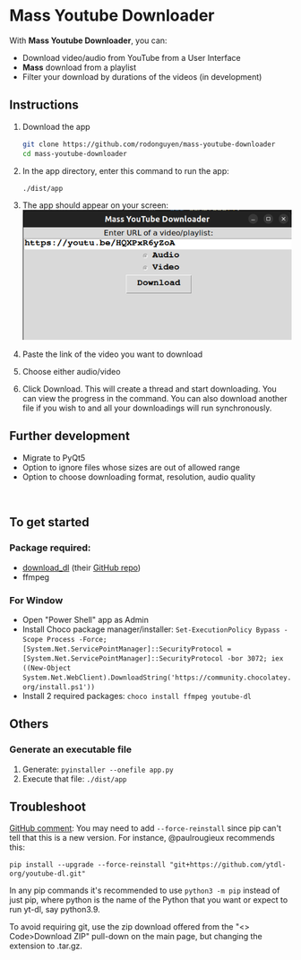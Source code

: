 # Mass Youtube Downloader
With **Mass Youtube Downloader**, you can:
- Download video/audio from YouTube from a User Interface
- **Mass** download from a playlist
- Filter your download by durations of the videos (in development)

## Instructions
1. Download the app
    ```bash
    git clone https://github.com/rodonguyen/mass-youtube-downloader 
    cd mass-youtube-downloader
    ```

2. In the app directory, enter this command  to run the app:  
    ```bash
    ./dist/app
    ```

3. The app should appear on your screen:
  ![main interface](public/main_interface.png)

1. Paste the link of the video you want to download
1. Choose either audio/video
1. Click Download. This will create a thread and start downloading. You can view the progress in the command. You can also download another file if you wish to and all your downloadings will run synchronously.


## Further development
- Migrate to PyQt5
- Option to ignore files whose sizes are out of allowed range
- Option to choose downloading format, resolution, audio quality


<br>

## To get started
### Package required: 
- [download_dl](http://ytdl-org.github.io/youtube-dl/download.html) (their [GitHub repo](https://github.com/ytdl-org/youtube-dl))
- ffmpeg

### For Window
- Open "Power Shell" app as Admin
- Install Choco package manager/installer: `Set-ExecutionPolicy Bypass -Scope Process -Force; [System.Net.ServicePointManager]::SecurityProtocol = [System.Net.ServicePointManager]::SecurityProtocol -bor 3072; iex ((New-Object System.Net.WebClient).DownloadString('https://community.chocolatey.org/install.ps1'))`
- Install 2 required packages: `choco install ffmpeg youtube-dl`


## Others
### Generate an executable file
1. Generate: `pyinstaller --onefile app.py`
1. Execute that file:  `./dist/app`


## Troubleshoot


[GitHub comment](https://github.com/ytdl-org/youtube-dl/issues/31530#issuecomment-1435477247): You may need to add `--force-reinstall` since pip can't tell that this is a new version. For instance, @paulrougieux recommends this:

```
pip install --upgrade --force-reinstall "git+https://github.com/ytdl-org/youtube-dl.git"
```

In any pip commands it's recommended to use `python3 -m pip` instead of just pip, where python is the name of the Python that you want or expect to run yt-dl, say python3.9.

To avoid requiring git, use the zip download offered from the "<> Code>Download ZIP" pull-down on the main page, but changing the extension to .tar.gz.

